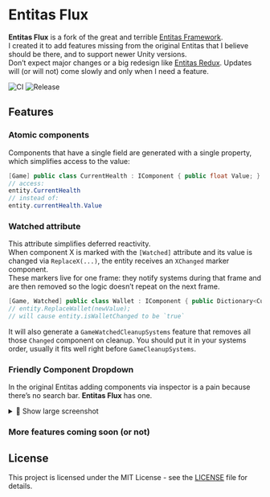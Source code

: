 # Entitas Flux
**Entitas Flux** is a fork of the great and terrible [Entitas Framework](https://github.com/sschmid/Entitas).  
I created it to add features missing from the original Entitas that I believe should be there, and to support newer Unity versions.  
Don’t expect major changes or a big redesign like [Entitas Redux](https://github.com/jeffcampbellmakesgames/Entitas-Redux). Updates will (or will not) come slowly and only when I need a feature.

![CI](https://github.com/Bogenbai/Entitas-Flux/actions/workflows/ci.yml/badge.svg)
![Release](https://github.com/Bogenbai/Entitas-Flux/actions/workflows/release-on-tag.yml/badge.svg)

## Features
### Atomic components
Components that have a single field are generated with a single property, which simplifies access to the value:
```cs
[Game] public class CurrentHealth : IComponent { public float Value; }
// access:
entity.CurrentHealth
// instead of:
entity.currentHealth.Value
```


### Watched attribute
This attribute simplifies deferred reactivity.  
When component X is marked with the `[Watched]` attribute and its value is changed via `ReplaceX(...)`, the entity receives an `XChanged` marker component.   
These markers live for one frame: they notify systems during that frame and are then removed so the logic doesn’t repeat on the next frame.  
```cs
[Game, Watched] public class Wallet : IComponent { public Dictionary<CurrencyTypeId, int> Value; }
// entity.ReplaceWallet(newValue);
// will cause entity.isWalletChanged to be `true`
```
It will also generate a `GameWatchedCleanupSystems` feature that removes all those `Changed` component on cleanup. You should put it in your systems order, usually it fits well right before `GameCleanupSystems`.

### Friendly Component Dropdown
In the original Entitas adding components via inspector is a pain because there’s no search bar. **Entitas Flux** has one.
<details>
  <summary>📸 Show large screenshot</summary>

  <div align="center">
    <img src="https://github.com/user-attachments/assets/bfa51c31-c62c-4291-98c3-de965bb38552" alt="My screenshot" width="900">
  </div>
</details>



### More features coming soon (or not)

## License

This project is licensed under the MIT License - see the [LICENSE](LICENSE) file for details.
